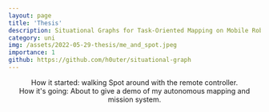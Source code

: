 ```yaml
---
layout: page
title: 'Thesis'
description: Situational Graphs for Task-Oriented Mapping on Mobile Robots
category: uni
img: /assets/2022-05-29-thesis/me_and_spot.jpeg
importance: 1
github: https://github.com/h0uter/situational-graph
---
```


<div align="center">
    <div class="col-sm mt-3 mt-md-0">
        <img class="img-fluid rounded z-depth-1" src="{{ '/assets/2022-05-29-thesis/me_and_spot_outside_cropped.jpeg' | relative_url }}" alt="" title="example image"/>
    </div>
<div class="caption">
    How it started: walking Spot around with the remote controller.
</div>
</div>

<div align="center">
    <div class="col-sm mt-3 mt-md-0">
        <img class="img-fluid rounded z-depth-1" src="{{ '/assets/2022-05-29-thesis/spot_presentation.jpg' | relative_url }}" alt="" title="example image"/>
    </div>
    <div class="caption">
        How it's going: About to give a demo of my autonomous mapping and mission system.
    </div>
</div>